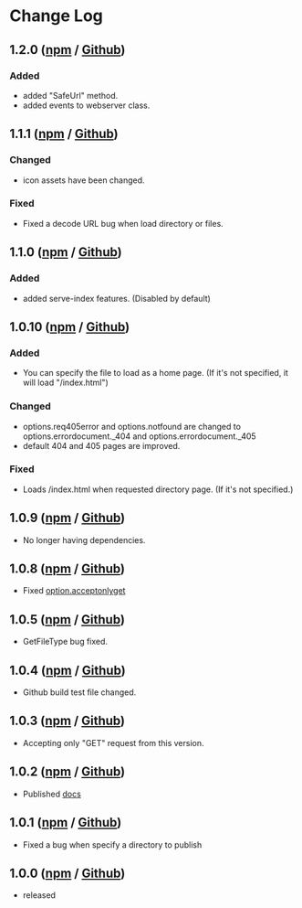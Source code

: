 # Change Log

## 1.2.0 ([npm](https://www.npmjs.com/package/lite-web-server/v/1.2.0) / [Github](https://github.com/chasyumen/lite-web-server/releases/tag/1.2.0))

### Added

- added "SafeUrl" method.
- added events to webserver class.

## 1.1.1 ([npm](https://www.npmjs.com/package/lite-web-server/v/1.1.1) / [Github](https://github.com/chasyumen/lite-web-server/releases/tag/1.1.1))

### Changed

- icon assets have been changed.

### Fixed

- Fixed a decode URL bug when load directory or files.

## 1.1.0 ([npm](https://www.npmjs.com/package/lite-web-server/v/1.1.0) / [Github](https://github.com/chasyumen/lite-web-server/releases/tag/1.1.0))

### Added

- added serve-index features. (Disabled by default) 

## 1.0.10 ([npm](https://www.npmjs.com/package/lite-web-server/v/1.0.10) / [Github](https://github.com/chasyumen/lite-web-server/releases/tag/1.0.10))

### Added

- You can specify the file to load as a home page. (If it's not specified, it will load "/index.html")

### Changed

- options.req405error and options.notfound are changed to options.errordocument._404 and options.errordocument._405
- default 404 and 405 pages are improved.

### Fixed

- Loads /index.html when requested directory page. (If it's not specified.)

## 1.0.9 ([npm](https://www.npmjs.com/package/lite-web-server/v/1.0.9) / [Github](https://github.com/chasyumen/lite-web-server/releases/tag/1.0.9))

- No longer having dependencies.

## 1.0.8 ([npm](https://www.npmjs.com/package/lite-web-server/v/1.0.8) / [Github](https://github.com/chasyumen/lite-web-server/releases/tag/1.0.8))

- Fixed [option.acceptonlyget](https://github.com/chasyumen/lite-web-server/issues/7)

## 1.0.5 ([npm](https://www.npmjs.com/package/lite-web-server/v/1.0.5) / [Github](https://github.com/chasyumen/lite-web-server/releases/tag/1.0.5))

- GetFileType bug fixed.

## 1.0.4 ([npm](https://www.npmjs.com/package/lite-web-server/v/1.0.4) / [Github](https://github.com/chasyumen/lite-web-server/releases/tag/1.0.4))

- Github build test file changed.

## 1.0.3 ([npm](https://www.npmjs.com/package/lite-web-server/v/1.0.3) / [Github](https://github.com/chasyumen/lite-web-server/releases/tag/1.0.3))

- Accepting only "GET" request from this version.

## 1.0.2 ([npm](https://www.npmjs.com/package/lite-web-server/v/1.0.2) / [Github](https://github.com/chasyumen/lite-web-server/releases/tag/1.0.2))

- Published [docs](https://lite-web-server.js.org/)

## 1.0.1 ([npm](https://www.npmjs.com/package/lite-web-server/v/1.0.1) / [Github](https://github.com/chasyumen/lite-web-server/releases/tag/1.0.1))

- Fixed a bug when specify a directory to publish

## 1.0.0 ([npm](https://www.npmjs.com/package/lite-web-server/v/1.0.0) / [Github](https://github.com/chasyumen/lite-web-server/releases/tag/1.0.0))

- released
